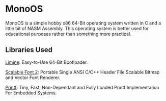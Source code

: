 # MonoOS
MonoOS is a simple hobby x86 64-Bit operating system written in C and a little bit of NASM Assembly. This operating system is better used for educational purposes rather than something more practical.

## Libraries Used
[Limine](https://github.com/limine-bootloader-limine): Easy-to-Use 64-Bit Bootloader.

[Scalable Font 2](https://gitlab.com/bztsrc/scalable-font2): Portable Single ANSI C/C++ Header File Scalable Bitmap and Vector Font Renderer.

[Printf](https://github.com/mpaland/printf): Tiny, Fast, Non-Dependant and Fully Loaded Printf Implementation For Embedded Systems.
